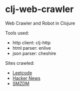 # clj-web-crawler

Web Crawler and Robot in Clojure

Tools used:

- http client: clj-http
- html parser: enlive
- json parser: cheshire

Sites crawled:

- [Leetcode](https://leetcode.com/)
- [Hacker News](https://news.ycombinator.com/)
- [SMZDM](http://www.smzdm.com/)